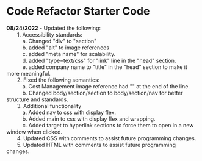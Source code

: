 # Code Refactor Starter Code
<b>08/24/2022</b> - Updated the following:<br>
&emsp;&emsp;1. Accessibility standards:<br>
&emsp;&emsp;&emsp;a. Changed "div" to "section"<br>
&emsp;&emsp;&emsp;b. added "alt" to image references<br>
&emsp;&emsp;&emsp;c. added "meta name" for scalability.<br>
&emsp;&emsp;&emsp;d. added "type=text/css" for "link" line in the "head" section. <br>
&emsp;&emsp;&emsp;e. added company name to "title" in the "head" section to make it more meaningful.<br>
&emsp;&emsp;2. Fixed the following semantics:<br>
&emsp;&emsp;&emsp;a. Cost Management image reference had "</img>" at the end of the line.<br>
&emsp;&emsp;&emsp;b. Changed body/section/section to body/section/nav for better structure and standards.<br>
&emsp;&emsp;3. Additional functionality<br>
&emsp;&emsp;&emsp;a. Added nav to css with display flex.<br>
&emsp;&emsp;&emsp;b. Added main to css with display flex and wrapping.<br>
&emsp;&emsp;&emsp;c. Added target to hyperlink sections to force them to open in a new window when clicked.<br>
&emsp;&emsp;4. Updated CSS with comments to assist future programming changes.<br>
&emsp;&emsp;5. Updated HTML with comments to assist future programming changes.<br>

             

